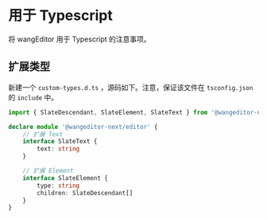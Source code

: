 # 用于 Typescript

将 wangEditor 用于 Typescript 的注意事项。

## 扩展类型

新建一个 `custom-types.d.ts` ，源码如下。注意，保证该文件在 `tsconfig.json` 的 `include` 中。

```ts
import { SlateDescendant, SlateElement, SlateText } from '@wangeditor-next/editor'

declare module '@wangeditor-next/editor' {
    // 扩展 Text
    interface SlateText {
        text: string
    }

    // 扩展 Element
    interface SlateElement {
        type: string
        children: SlateDescendant[]
    }
}
```
